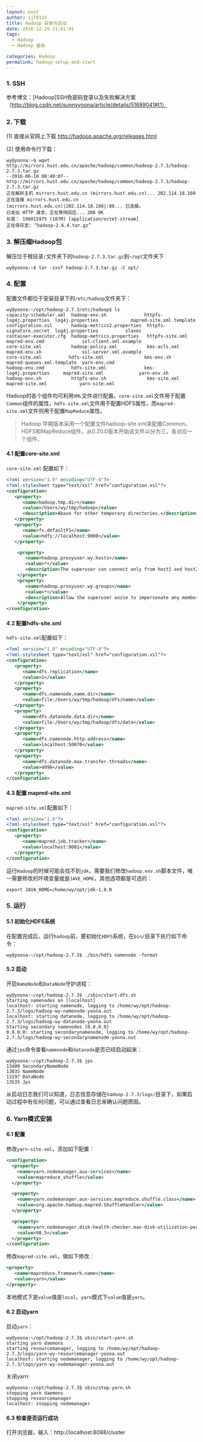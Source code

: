 ```yaml
---
layout: post
author: sjf0115
title: Hadoop 安装与启动
date: 2016-12-29 11:01:01
tags:
  - Hadoop
  - Hadoop 基础

categories: Hadoop
permalink: hadoop-setup-and-start
---
```


### 1. SSH

参考博文：[Hadoop]SSH免密码登录以及失败解决方案（http://blog.csdn.net/sunnyyoona/article/details/51689041#t1）

### 2. 下载

(1) 直接从官网上下载 http://hadoop.apache.org/releases.html

(2) 使用命令行下载：
```
wy@yoona:~$ wget http://mirrors.hust.edu.cn/apache/hadoop/common/hadoop-2.7.3/hadoop-2.7.3.tar.gz
--2016-06-16 08:40:07--  http://mirrors.hust.edu.cn/apache/hadoop/common/hadoop-2.7.3/hadoop-2.7.3.tar.gz
正在解析主机 mirrors.hust.edu.cn (mirrors.hust.edu.cn)... 202.114.18.160
正在连接 mirrors.hust.edu.cn (mirrors.hust.edu.cn)|202.114.18.160|:80... 已连接。
已发出 HTTP 请求，正在等待回应... 200 OK
长度： 196015975 (187M) [application/octet-stream]
正在保存至: “hadoop-2.6.4.tar.gz”
```

### 3. 解压缩Hadoop包

解压位于根目录`/`文件夹下的`hadoop-2.7.3.tar.gz`到`~/opt`文件夹下
```
wy@yoona:~$ tar -zxvf hadoop-2.7.3.tar.gz -C opt/
```

### 4. 配置

配置文件都位于安装目录下的`/etc/hadoop`文件夹下：
```
wy@yoona:~/opt/hadoop-2.7.3/etc/hadoop$ ls
capacity-scheduler.xml  hadoop-env.sh              httpfs-log4j.properties  log4j.properties            mapred-site.xml.template
configuration.xsl       hadoop-metrics2.properties  httpfs-signature.secret  log4j.properties          slaves
container-executor.cfg  hadoop-metrics.properties   httpfs-site.xml          mapred-env.cmd              ssl-client.xml.example
core-site.xml           hadoop-policy.xml           kms-acls.xml             mapred-env.sh               ssl-server.xml.example
core-site.xml          hdfs-site.xml               kms-env.sh               mapred-queues.xml.template  yarn-env.cmd
hadoop-env.cmd          hdfs-site.xml              kms-log4j.properties     mapred-site.xml             yarn-env.sh
hadoop-env.sh           httpfs-env.sh               kms-site.xml             mapred-site.xml            yarn-site.xml
```
Hadoop的各个组件均可利用`XML`文件进行配置。`core-site.xml`文件用于配置`Common`组件的属性，`hdfs-site.xml`文件用于配置HDFS属性，而`mapred-site.xml`文件则用于配置`MapReduce`属性。

> Hadoop 早期版本采用一个配置文件hadoop-site.xml来配置Common，HDFS和MapReduce组件。从0.20.0版本开始该文件以分为三，各对应一个组件。

#### 4.1 配置core-site.xml

`core-site.xml` 配置如下：
```xml
<?xml version="1.0" encoding="UTF-8"?>
<?xml-stylesheet type="text/xsl" href="configuration.xsl"?>
<configuration>
   <property>
      <name>hadoop.tmp.dir</name>
      <value>/Users/wy/tmp/hadoop</value>
      <description>Abase for other temporary directories.</description>
   </property>
   <property>
      <name>fs.defaultFS</name>
      <value>hdfs://localhost:9000</value>
   </property>

    <property>
       <name>hadoop.proxyuser.wy.hosts</name>
       <value>*</value>
       <description>The superuser can connect only from host1 and host2 to impersonate a user</description>
    </property>
    <property>
       <name>hadoop.proxyuser.wy.groups</name>
       <value>*</value>
       <description>Allow the superuser oozie to impersonate any members of the group group1 and group2</description>
    </property>
</configuration>
```

#### 4.2 配置hdfs-site.xml

`hdfs-site.xml`配置如下：
```xml
<?xml version="1.0" encoding="UTF-8"?>
<?xml-stylesheet type="text/xsl" href="configuration.xsl"?>
<configuration>
   <property>
      <name>dfs.replication</name>
      <value>1</value>
   </property>
   <property>
      <name>dfs.namenode.name.dir</name>
      <value>file:/Users/wy/tmp/hadoop/dfs/name</value>
   </property>
   <property>
      <name>dfs.datanode.data.dir</name>
      <value>file:/Users/wy/tmp/hadoop/dfs/data</value>
   </property>
   <property>
      <name>dfs.namenode.http-address</name>
      <value>localhost:50070</value>
   </property>
   <property>
      <name>dfs.datanode.max.transfer.threads</name>
      <value>4096</value>
   </property>
</configuration>
```

#### 4.3 配置 mapred-site.xml

`mapred-site.xml`配置如下：
```xml
<?xml version="1.0"?>
<?xml-stylesheet type="text/xsl" href="configuration.xsl"?>
<configuration>
   <property>
      <name>mapred.job.tracker</name>
      <value>localhost:9001</value>
   </property>
</configuration>
```

运行`Hadoop`的时候可能会找不到`jdk`，需要我们修改`hadoop.env.sh`脚本文件，唯一需要修改的环境变量就是`JAVE_HOME`，其他选项都是可选的：
```
export JAVA_HOME=/home/wy/opt/jdk-1.8.0
```

### 5. 运行

#### 5.1 初始化HDFS系统

在配置完成后，运行`hadoop`前，要初始化`HDFS`系统，在`bin/`目录下执行如下命令：
```
wy@yoona:~/opt/hadoop-2.7.3$ ./bin/hdfs namenode -format
```
#### 5.2 启动

开启`NameNode`和`DataNode`守护进程：
```
wy@yoona:~/opt/hadoop-2.7.3$ ./sbin/start-dfs.sh
Starting namenodes on [localhost]
localhost: starting namenode, logging to /home/wy/opt/hadoop-2.7.3/logs/hadoop-wy-namenode-yoona.out
localhost: starting datanode, logging to /home/wy/opt/hadoop-2.7.3/logs/hadoop-wy-datanode-yoona.out
Starting secondary namenodes [0.0.0.0]
0.0.0.0: starting secondarynamenode, logging to /home/wy/opt/hadoop-2.7.3/logs/hadoop-wy-secondarynamenode-yoona.out
```
通过`jps`命令查看`namenode`和`datanode`是否已经启动起来：
```
wy@yoona:~/opt/hadoop-2.7.3$ jps
13400 SecondaryNameNode
13035 NameNode
13197 DataNode
13535 Jps
```
从启动日志我们可以知道，日志信息存储在`hadoop-2.7.3/logs/`目录下，如果启动过程中有任何问题，可以通过查看日志来确认问题原因。

### 6. Yarn模式安装

#### 6.1 配置

修改`yarn-site.xml`，添加如下配置：
```xml
<configuration>
  <property>
    <name>yarn.nodemanager.aux-services</name>
    <value>mapreduce_shuffle</value>
  </property>

  <property>
    <name>yarn.nodemanager.aux-services.mapreduce.shuffle.class</name>
    <value>org.apache.hadoop.mapred.ShuffleHandler</value>
  </property>

  <property>
    <name>yarn.nodemanager.disk-health-checker.max-disk-utilization-per-disk-percentage</name>
    <value>98.5</value>
  </property>
</configuration>
```
修改`mapred-site.xml`，做如下修改：
```xml
<property>
   <name>mapreduce.framework.name</name>
   <value>yarn</value>
</property>
```

本地模式下是`value`值是`local`，`yarn`模式下`value`值是`yarn`。

#### 6.2 启动yarn

启动`yarn`：
```
wy@yoona:~/opt/hadoop-2.7.3$ sbin/start-yarn.sh
starting yarn daemons
starting resourcemanager, logging to /home/wy/opt/hadoop-2.7.3/logs/yarn-wy-resourcemanager-yoona.out
localhost: starting nodemanager, logging to /home/wy/opt/hadoop-2.7.3/logs/yarn-wy-nodemanager-yoona.out
```
关闭yarn:
```
wy@yoona:~/opt/hadoop-2.7.3$ sbin/stop-yarn.sh
stopping yarn daemons
stopping resourcemanager
localhost: stopping nodemanager
```
#### 6.3 检查是否运行成功

打开浏览器，输入：http://localhost:8088/cluster
